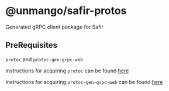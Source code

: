 # @unmango/safir-protos

Generated gRPC client package for Safir

## PreRequisites

`protoc` and `protoc-gen-grpc-web`

Instructions for acquiring `protoc` can be found [here](https://github.com/protocolbuffers/protobuf#protocol-compiler-installation)

Instructions for acquiring `protoc-gen-grpc-web` can be found [here](https://github.com/grpc/grpc-web#code-generator-plugin)
